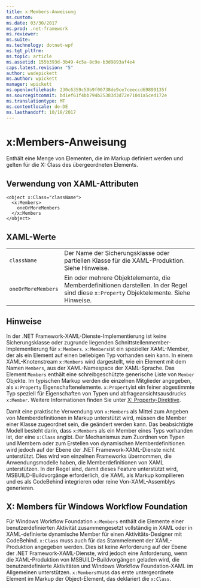 ```yaml
---
title: x:Members-Anweisung
ms.custom: 
ms.date: 03/30/2017
ms.prod: .net-framework
ms.reviewer: 
ms.suite: 
ms.technology: dotnet-wpf
ms.tgt_pltfrm: 
ms.topic: article
ms.assetid: 155b393d-3b49-4c5a-8c9e-b3d9893af4e4
caps.latest.revision: "5"
author: wadepickett
ms.author: wpickett
manager: wpickett
ms.openlocfilehash: 230c6359c59b9f00738de9ce7ceeccd69899135f
ms.sourcegitcommit: bd1ef61f4bb794b25383d3d72e71041a5ced172e
ms.translationtype: MT
ms.contentlocale: de-DE
ms.lasthandoff: 10/18/2017
---
```

# <a name="xmembers-directive"></a>x:Members-Anweisung
Enthält eine Menge von Elementen, die im Markup definiert werden und gelten für die X: Class des übergeordneten Elements.  
  
## <a name="xaml-attribute-usage"></a>Verwendung von XAML-Attributen  
  
```  
<object x:Class="className">  
  <x:Members>  
    oneOrMoreMembers  
  </x:Members  
</object>  
```  
  
## <a name="xaml-values"></a>XAML-Werte  
  
|||  
|-|-|  
|`className`|Der Name der Sicherungsklasse oder partiellen Klasse für die XAML-Produktion. Siehe Hinweise.|  
|`oneOrMoreMembers`|Ein oder mehrere Objektelemente, die Memberdefinitionen darstellen. In der Regel sind diese `x:Property` Objektelemente. Siehe Hinweise.|  
  
## <a name="remarks"></a>Hinweise  
 In der .NET Framework-XAML-Dienste-Implementierung ist keine Sicherungsklasse oder zugrunde liegenden Schnittstellenmember-Implementierung für `x:Members`. `x:Members`ist ein spezieller XAML-Member, der als ein Element auf einen beliebigen Typ vorhanden sein kann. In einem XAML-Knotenstream `x:Members` wird dargestellt, wie ein Element mit dem Namen `Members`, aus der XAML-Namespace der XAML-Sprache. Das Element `Members` enthält eine schreibgeschützte generische Liste von `Member` Objekte. Im typischen Markup werden die einzelnen Mitglieder angegeben, als `x:Property` Eigenschaftenelemente. `x:Property`ist ein feiner abgestimmte Typ speziell für Eigenschaften von Typen und abfrageansichtsausdrucks `x:Member`. Weitere Informationen finden Sie unter [X: Property-Direktive](../../../docs/framework/xaml-services/x-property-directive.md).  
  
 Damit eine praktische Verwendung von `x:Members` als Mittel zum Angeben von Memberdefinitionen in Markup unterstützt wird, müssen die Member einer Klasse zugeordnet sein, die geändert werden kann. Das beabsichtigte Modell besteht darin, dass `x:Members` als ein Member eines Typs vorhanden ist, der eine `x:Class` angibt. Der Mechanismus zum Zuordnen von Typen und Membern oder zum Erstellen von dynamischen Memberdefinitionen wird jedoch auf der Ebene der .NET Framework-XAML-Dienste nicht unterstützt. Dies wird von einzelnen Frameworks übernommen, die Anwendungsmodelle haben, die Memberdefinitionen von XAML unterstützen. In der Regel sind, damit dieses Feature unterstützt wird, MSBUILD-Buildvorgänge erforderlich, die XAML als Markup kompilieren und es als CodeBehind integrieren oder reine Von-XAML-Assemblys generieren.  
  
## <a name="xmembers-for-windows-workflow-foundation"></a>X: Members für Windows Workflow Foundation  
 Für Windows Workflow Foundation `x:Members` enthält die Elemente einer benutzerdefinierten Aktivität zusammengesetzt vollständig in XAML oder in XAML-definierte dynamische Member für einen Aktivitäts-Designer mit CodeBehind. `x:Class` muss auch für das Stammelement der XAML-Produktion angegeben werden. Dies ist keine Anforderung auf der Ebene der .NET Framework-XAML-Dienste, wird jedoch eine Anforderung, wenn die XAML-Produktion von MSBUILD-Buildvorgängen geladen wird, die benutzerdefinierte Aktivitäten und Windows Workflow Foundation-XAML im Allgemeinen unterstützen. `x:Members`muss das erste untergeordnete Element im Markup der Object-Element, das deklariert die `x:Class`.
